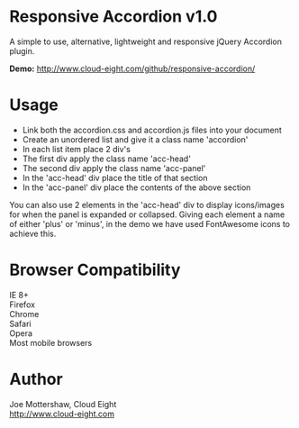 Responsive Accordion v1.0
=========================

A simple to use, alternative, lightweight and responsive jQuery Accordion plugin.

**Demo:** http://www.cloud-eight.com/github/responsive-accordion/


Usage
=====

  <ul>
  	<li>Link both the accordion.css and accordion.js files into your document</li>
    <li>Create an unordered list and give it a class name 'accordion'</li>
    <li>In each list item place 2 div's</li>
    <li>The first div apply the class name 'acc-head'</li>
    <li>The second div apply the class name 'acc-panel'</li>
    <li>In the 'acc-head' div place the title of that section</li>
    <li>In the 'acc-panel' div place the contents of the above section</li>
  </ul>

You can also use 2 elements in the 'acc-head' div to display icons/images for when the panel is expanded or collapsed. Giving each element a name of either 'plus' or 'minus', in the demo we have used FontAwesome icons to achieve this.


Browser Compatibility
=====================

IE 8+<br />
Firefox<br />
Chrome<br />
Safari<br />
Opera<br />
Most mobile browsers


Author
======

Joe Mottershaw, Cloud Eight<br />
http://www.cloud-eight.com